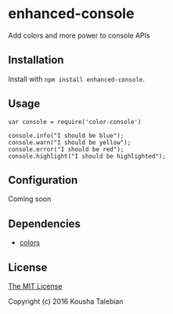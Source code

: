 # enhanced-console
Add colors and more power to console APIs

## Installation
Install with `npm install enhanced-console`.

## Usage
    var console = require('color-console')

    console.info("I should be blue");
    console.warn("I should be yellow");
    console.error("I should be red");
    console.highlight("I should be highlighted");

## Configuration
Coming soon

## Dependencies

- [colors](https://github.com/Marak/colors.js)

## License

[The MIT License](http://opensource.org/licenses/MIT)

Copyright (c) 2016 Kousha Talebian

